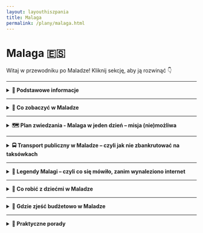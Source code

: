 ```yaml
---
layout: layouthiszpania
title: Malaga
permalink: /plany/malaga.html
---
```


# Malaga 🇪🇸 

Witaj w przewodniku po Maladze! Kliknij sekcję, aby ją rozwinąć 👇


---
<details>
  <summary><strong>📌 Podstawowe informacje</strong></summary>

  <h3>🌴 MALAGA</h3>

  <p><strong>📍 Miasto, gdzie słońce ma etat, a Picasso wciąż robi furorę</strong></p>

  <p>Malaga to takie miejsce, gdzie połowa ludzi chodzi w klapkach, druga połowa w kapeluszach, a wszyscy są szczęśliwi. Miasto leży w sercu Costa del Sol, czyli tam, gdzie Hiszpanie mówią „jest ciepło”, a turyści – „no, w końcu lato!”. Znajdziesz tu zabytki, plaże, tapas, muzeum Picassa i mnóstwo palm, które wyglądają dobrze nawet bez filtra z Instagrama.</p>

  <h4>✈️ Jak się dostać do Malagi?</h4>
  <p>Lotnisko Malaga-Costa del Sol (AGP) to prawdziwa gwiazda południa – działa sprawnie, a samoloty lądują tu z całej Europy. Z Polski masz bezpośrednie loty z większych miast (Warszawa, Kraków, Wrocław, Gdańsk), więc nie musisz kombinować jak koń pod górę. Z lotniska do centrum dostaniesz się pociągiem C1 (tanio, szybko i bez wpadania w hiszpańskie korki) albo autobusem A Express – jak kto woli, czy z walizką, czy z przygodą.</p>

  <h4>🌞 Styl życia w Maladze</h4>
  <p>Styl życia? Powolny, zrelaksowany i przyprawiony oliwkami. Tutaj ludzie potrafią godzinami siedzieć przy kawie, a czas mierzy się raczej ilością zjedzonych tapas niż wskazówkami zegara. Siesta to świętość – nie zdziw się, jeśli między 14:00 a 17:00 wszystko (łącznie z tobą) zaśnie. Wieczorami życie tętni – bary, muzyka, ludzie na ulicach. Malaga to miasto, które wie, jak żyć, i nie zamierza z tego rezygnować.</p>

  <h4>🌟 Dlaczego warto odwiedzić Malagę?</h4>
  <ul>
    <li>Bo możesz jednego dnia zwiedzać ruiny rzymskiego teatru, a drugiego smażyć się na plaży jak sardynka (dosłownie i w przenośni).</li>
    <li>Bo to rodzinne miasto Picassa – czyli możesz z pełnym przekonaniem powiedzieć, że się „kulturalnie dokształcasz”.</li>
    <li>Bo kuchnia andaluzyjska to nie tylko jedzenie – to stan umysłu. Przypadkowy bar z ośmiornicą i zimnym piwem? Tak, proszę!</li>
    <li>Bo w zimie jest tu +18°C, co z perspektywy polskiego stycznia brzmi jak fikcja literacka.</li>
    <li>Bo Malaga to idealna baza wypadowa do Rondy, Granady, Caminito del Rey i innych andaluzyjskich perełek.</li>
  </ul>

  <p>Podsumowując: jeśli szukasz miasta, gdzie historia spotyka wakacyjny chill, a wszystko skąpane jest w słońcu i oliwie z oliwek – Malaga czeka z otwartymi ramionami. No i z sangrią.</p>
</details>
 

---

<details>
  <summary><strong>📸 Co zobaczyć w Maladze</strong></summary>

  <p>Malaga to nie tylko plaża i drink z parasolką. To miasto z duszą, historią, ceramiką i szczyptą rzymskiego dramatyzmu. Przejdźmy przez listę miejsc, które warto zobaczyć, zanim znikniesz w tapas-barze bez śladu.</p>

  <details>
  <summary><strong>🏰 Alcazaba – pałac w sercu Malagi</strong></summary>

  <p>📍 Współrzędne: 36.7213° N, 4.4151° W</p>
 
 <div style="text-align: center; margin: 20px 0;">
  <img 
    src="{{ '/assets/images/alcazaba.jpg' | relative_url }}" 
        style="width: 100%; max-width: 600px; height: auto; border: 3px solid #ccc; border-radius: 8px; box-shadow: 0 4px 8px rgba(0,0,0,0.1);">
</div>
  
  <p>Alcazaba to jeden z najważniejszych symboli Malagi, a zarazem jeden z najlepiej zachowanych przykładów mauretańskiej architektury w Hiszpanii. Wznosi się dumnie na wzgórzu, oferując niezrównany widok na miasto i port. To nie tylko zamek, ale i pałac, który był rezydencją arabskich władców, kiedy Malaga była częścią Kalifatu Kordoby.</p>

  <p>Choć dziś pełni funkcję turystyczną, w przeszłości Alcazaba była twierdzą obronną. Zbudowana w XI wieku, przez wiele lat była jednym z głównych ośrodków administracyjnych i wojskowych regionu. Dwa wewnętrzne dziedzińce, pięknie utrzymane ogrody i fontanny tworzą atmosferę spokoju i elegancji. Spacerując po jej murach, łatwo poczuć się jak średniowieczny książę lub księżniczka, podziwiając panoramę Malagi z wysokości.</p>

  <p>Do głównych atrakcji Alcazaby należą:
    <ul>
      <li><strong>Wspaniałe widoki</strong> – z wież i murów pałacu rozpościera się widok na miasto, port i morze.</li>
      <li><strong>Ogromne ogrody</strong> – na dziedzińcach można odpocząć w cieniu palm, a fontanny i baseny dodają uroku.</li>
      <li><strong>Wieża Homenaje</strong> – jedna z głównych wież twierdzy, skąd można podziwiać przepiękne krajobrazy Malagi.</li>
      <li><strong>Muzeum Archeologiczne</strong> – w Alcazabie znajduje się również muzeum, które przedstawia historię regionu, w tym wykopaliska z czasów rzymskich i mauretańskich.</li>
    </ul>
  </p>

  <p>Podczas wizyty warto poświęcić czas na spokojny spacer po zamku i ogrodach. Alcazaba to prawdziwa oaza historii i spokoju w centrum tętniącego życiem miasta. Mimo iż pałac ma głównie charakter turystyczny, jego urok i piękno wciąż zachwycają.</p>
</details>


 <details>
  <summary><strong>🎭 Teatro Romano – antyczny teatr w sercu Malagi</strong></summary>

  <p>📍 Współrzędne: 36.7180° N, 4.4154° W</p>

  <div style="text-align: center; margin: 20px 0;">
  <img 
    src="{{ '/assets/images/teatrmalaga.jpg' | relative_url }}" 
        style="width: 100%; max-width: 600px; height: auto; border: 3px solid #ccc; border-radius: 8px; box-shadow: 0 4px 8px rgba(0,0,0,0.1);">
</div>
  <p>Teatro Romano w Maladze to prawdziwa perełka dla miłośników historii. Zbudowany w I wieku p.n.e. przez cesarza Augusta, był jednym z najważniejszych miejsc rozrywki w starożytnym Rzymie. Choć przez wieki zapomniany, dziś można podziwiać jego imponujące ruiny, które świetnie odzwierciedlają życie kulturalne ówczesnych mieszkańców Malagi.</p>

  <p>Teatr mógł pomieścić do 2200 widzów, a jego konstrukcja wciąż zachwyca – od spektakularnych murów po wyjątkowo dobrze zachowaną scenę. Choć teatr był używany do przedstawień teatralnych, organizowano tam również walki gladiatorów i inne wydarzenia rozrywkowe. Dziś jest jednym z głównych punktów turystycznych w Maladze.</p>

  <p>Podczas wizyty w Teatro Romano warto zwrócić uwagę na:
    <ul>
      <li><strong>Widowiskową scenę</strong> – świetnie zachowaną i idealnie nadającą się do wyobrażenia sobie starożytnych spektakli.</li>
      <li><strong>Pomniki i kolumny</strong> – elementy konstrukcji, które świadczą o ogromnym rozmachu budowli.</li>
      <li><strong>Świetną akustykę</strong> – nawet dziś, stojąc na scenie, można usłyszeć, jak dźwięk rozchodzi się po całym teatrze.</li>
      <li><strong>Muzeum archeologiczne</strong> – w pobliżu teatru znajduje się małe muzeum, które prezentuje wykopaliska z tego i innych antycznych miejsc w Maladze.</li>
    </ul>
  </p>

  <p>Teatro Romano to obowiązkowy punkt na mapie Malagi, szczególnie dla tych, którzy interesują się historią starożytnego Rzymu. A jeśli jesteś fanem sztuki, będziesz mieć okazję poczuć się jak uczestnik antycznego spektaklu – o ile, oczywiście, pozwoli ci na to wyobraźnia!</p>
</details>


 <details>
  <summary><strong>🎨 Museo Picasso Málaga – sztuka, historia i rodzinna pasja</strong></summary>

  <p>📍 <strong>Adres:</strong> Palacio de Buenavista, Calle San Agustín 8, 29015 Málaga, Hiszpania</p>
  <p>🕒 <strong>Godziny otwarcia:</strong> codziennie od 10:00 do 19:00</p>
  <p>💶 <strong>Bilet normalny:</strong> 13 €, <strong>zniżkowy:</strong> 11 € (dzieci poniżej 17. roku życia, osoby poszukujące pracy, osoby z niepełnosprawnościami) <a href="https://www.museopicassomalaga.org/en/visita">Źródło</a></p>

  <p><strong>🎨 O muzeum:</strong> Museo Picasso Málaga mieści się w renesansowym Palacio de Buenavista i prezentuje ponad 200 dzieł Pabla Picassa, pochodzących z prywatnej kolekcji jego rodziny. Wystawa obejmuje różnorodne style i techniki artysty, od okresu błękitnego po kubizm. </p>

  <p><strong>🖼️ Co zobaczysz:</strong></p>
  <ul>
    <li>Obrazy reprezentujące różne okresy twórczości – od błękitnego, przez różowy, aż po kubizm.</li>
    <li>Rysunki i szkice – ujawniające proces twórczy artysty.</li>
    <li>Fotografie i osobiste dokumenty – które przybliżają biografię Picassa i jego życie rodzinne.</li>
  </ul>

  <p><strong>🎟️ Wskazówka:</strong> Bilety najlepiej kupić online, aby uniknąć kolejek. W każdą ostatnią niedzielę miesiąca wstęp jest bezpłatny od godz. 15:00 do 20:00, ale liczba miejsc jest ograniczona, więc warto przyjść wcześniej. <a href="https://hispanico.pl/muzeum-picassa-malaga/">Źródło</a></p>

  <p><strong>🌟 Dlaczego warto:</strong> To doskonała okazja, aby zobaczyć dzieła jednego z najważniejszych artystów XX wieku w jego rodzinnym mieście. Muzeum oferuje również warsztaty i wydarzenia edukacyjne, które pogłębiają zrozumienie twórczości Picassa. <a href="https://www.museopicassomalaga.org/en">Źródło</a></p>
</details>


  <details>
    <summary><strong>⛪ Katedra – bo Malaga też ma swój gotyk z twistem</strong></summary>
    <p>📍 Współrzędne: 36.7210° N, 4.4214° W</p>

    <div style="text-align: center; margin: 20px 0;">
  <img 
    src="{{ '/assets/images/katedramalaga.jpg' | relative_url }}" 
        style="width: 100%; max-width: 600px; height: auto; border: 3px solid #ccc; border-radius: 8px; box-shadow: 0 4px 8px rgba(0,0,0,0.1);">
</div>
    <p>Oficjalnie: La Santa Iglesia Catedral Basílica de la Encarnación. Nieoficjalnie: „Jednoręka Dama”, bo druga wieża nigdy nie powstała. Powód? Pieniądze poszły na coś innego – podobno na amerykańską niepodległość. Wewnątrz: barok, renesans, cisza i majestat. Na zewnątrz: idealne tło do wakacyjnej sesji.</p>
  </details>

<details>
  <summary><strong>🪑 Plaza de la Merced</strong> — czyli Picasso, gołębie i sangria w cieniu palm</summary>
  <p>
    Witamy na <strong>Plaza de la Merced</strong> – jednym z najbardziej klimatycznych placów Malagi, gdzie <strong>historia spotyka tapas</strong>, a Picasso siedzi na ławce i chętnie pozuje do zdjęć. Serio – jest tu rzeźba młodego Pabla Picassa z notatnikiem i zadumanym spojrzeniem, jakby właśnie wymyślał kubizm albo planował co zjeść na kolację.
  </p>
  <p>
    To tutaj Picasso się urodził – dosłownie rzut oliwką stąd znajduje się jego dom rodzinny, dziś przekształcony w muzeum. Plac tętni życiem: dzieci biegają za piłką, artyści szkicują, a kelnerzy lawirują z tacami pełnymi kawy i tostów z jamón serrano.
  </p>
  <p>
    W środku placu stoi obelisk – pomnik generała Torrijosa, który miał dość burzliwe życie i jeszcze bardziej burzliwy koniec. Ale nie martw się, nikt nie przyjeżdża tu dla polityki. <strong>Ludzie przychodzą tu, żeby chłonąć klimat miasta</strong>, zjeść coś dobrego i popatrzeć na życie Malagi toczące się swoim andaluzyjskim tempem.
  </p>
  <p>
    <strong>Lokalizacja:</strong> <code>36.7223° N, 4.4180° W</code> – w samym sercu dzielnicy Centro Histórico, parę kroków od Alcazaby.
  </p>
  <p>
    <strong>Wskazówka lokalna:</strong> Usiądź na ławce obok Picassa, zrób zdjęcie i udawaj, że dyskutujecie o sztuce. Następnie zamów café con leche w jednej z kawiarni – najlepiej tej z widokiem na pomnik. Idealne miejsce na przerwę w zwiedzaniu!
  </p>
  <p>
    <strong>Fun fact:</strong> Plac ma tak dużo gołębi, że spokojnie można by nakręcić sequel „Ptaków” Hitchcocka. Na szczęście zamiast grozy dostajesz tu tylko gwar, zapach kwiatów i dobrego espresso.
  </p>
</details>



<details>
  <summary><strong>🎨 Dom Picassa (Casa Natal de Picasso)</strong> — miejsce, gdzie urodził się mistrz kubizmu</summary>
         <p>📍 Współrzędne: 36.7223° N, 4.4180° W</p>

    <div style="text-align: center; margin: 20px 0;">
  <img 
    src="{{ '/assets/images/dompicassa.jpg' | relative_url }}" 
        style="width: 100%; max-width: 600px; height: auto; border: 3px solid #ccc; border-radius: 8px; box-shadow: 0 4px 8px rgba(0,0,0,0.1);">
</div>
 <p>
    W samym sercu Malagi, na <strong>Plaza de la Merced</strong>, znajduje się skromny dom, w którym przyszedł na świat sam <strong>Pablo Picasso</strong> – geniusz, który zamienił świat sztuki na zawsze. To właśnie tutaj, w 1881 roku, zaczęła się historia jednego z najważniejszych artystów XX wieku.
  </p>
  <p>
    Dziś dom jest muzeum, które pozwala podejrzeć życie rodzinne Picassa, jego pierwsze szkice i narzędzia pracy, a także poznać hiszpańskie korzenie artysty. Nie jest to ogromna rezydencja, ale każdy zakamarek tchnie historią i kreatywnością.
  </p>
  <p>
    W środku znajdziesz kolekcję obrazów z różnych okresów życia Picassa, fotografie i osobiste pamiątki. To trochę jak spacer po pamiętniku, tylko bez nudnych stron.
  </p>
    <p>
    <strong>Godziny otwarcia:</strong> Zwykle od 10:00 do 18:00, ale warto sprawdzić aktualności na oficjalnej stronie, bo czasem muzeum ma wolne.
  </p>
  <p>
    <strong>Tip dla zwiedzających:</strong> Wejdź na chwilę, nawet jeśli nie jesteś fanem sztuki – bo to jak odwiedzenie domku z dzieciństwa człowieka, który zmienił zasady gry. A poza tym, zaraz za rogiem czeka Plaza de la Merced i najlepsza kawa w okolicy.
  </p>
  <p>
    <strong>Fun fact:</strong> Picasso ponoć powiedział kiedyś, że Malaga to dla niego „miejsce narodzin i inspiracji” – i chociaż podróżował po świecie, to zawsze wracał myślami do tego właśnie domu.
  </p>
</details>


  <details>
    <summary><strong>🏖️ Playa de la Malagueta – klasyka wypoczynku</strong></summary>
    <p>📍 Współrzędne: 36.7158° N, 4.4066° W</p>

    <div style="text-align: center; margin: 20px 0;">
  <img 
    src="{{ '/assets/images/playamalaga.jpg' | relative_url }}" 
        style="width: 100%; max-width: 600px; height: auto; border: 3px solid #ccc; border-radius: 8px; box-shadow: 0 4px 8px rgba(0,0,0,0.1);">
</div>
  
  <p>
    Playa de la Malagueta to <strong>najbardziej znana plaża w Maladze</strong>, czyli coś w rodzaju miejskiego salonu pod chmurką. Położona dosłownie kilka kroków od centrum, zaraz za portem, to idealne miejsce, żeby rzucić się w piasek po intensywnym zwiedzaniu (albo po intensywnym nicnierobieniu – kto co lubi).
  </p>
  <p>
    <strong>Co ją wyróżnia?</strong> Przede wszystkim: <strong>lokalizacja</strong>. Z jednej strony masz port i palmy, z drugiej – góry w tle i stare miasto tuż obok. Można leżeć na ręczniku i patrzeć na panoramę jak z katalogu podróży. Sama plaża jest <strong>szeroka, piaszczysta</strong> (choć czasem trochę szorstka, więc mata plażowa to Twój przyjaciel), z palmami, które robią świetne zdjęcia i jeszcze lepszy cień.
  </p>
  <p>
    <strong>Dla kogo?</strong> Dla wszystkich. Dla rodzin z dziećmi (są place zabaw), dla lokalnych dziadków w kapeluszach, dla turystów w sandałach, dla influencerów z kokosem w ręce, i dla Ciebie – niezależnie czy masz ze sobą książkę, napój z lodem czy tylko marzenie o opaleniźnie.
  </p>
  <p>
    <strong>Infrastruktura?</strong> Pełna cywilizacja. Są <strong>toalety, prysznice, wypożyczalnie leżaków</strong>, bary (czytaj: <em>chiringuitos</em>), gdzie kupisz <strong>tinto de verano</strong> albo smażone sardynki prosto z rusztu. Woda w morzu? Zaskakująco czysta jak na plażę miejską, choć orzeźwiająca – zwłaszcza jak wchodzisz z krzykiem.
  </p>
  <p>
    <strong>Ciekawostka:</strong> To właśnie tu stoi słynny napis <strong>“Malagueta”</strong> z wielkich liter – obowiązkowe tło do zdjęć na Instagram, najlepiej z udawaną spontanicznością i filtrem #sunsetvibes.
  </p>
  <p>
    <strong>Uwaga praktyczna:</strong> W sezonie (czytaj: od kwietnia do października, czyli zawsze) bywa tłoczno. Jak chcesz mieć dobry kawałek piasku, przyjdź wcześniej. Albo później. Albo zaprzyjaźnij się z mewą, która ci coś zarezerwuje.
  </p>
  <p>
    <strong>Dojazd:</strong> Spacerem z centrum – 10 minut max, nawet jeśli idziesz jak bohater telenoweli. Można też dojechać autobusem miejskim lub rowerem. Malaga to miasto przyjazne dla dwóch kółek i sandałów.
  </p>
 
  <p>
    <strong>Czy warto?</strong> Jak najbardziej. Playa de la Malagueta to połączenie miejskiego luzu, śródziemnomorskiego klimatu i idealnego miejsca na popołudniowe nicnierobienie. Nie jest to dzika plaża z pocztówki, ale ma w sobie ten urok: trochę gwaru, trochę słońca i dużo piasku we wszystkich zakamarkach.
  </p>
</details>
  

<details>
  <summary><strong>🏰 Zamek Gibralfaro</strong> </summary>
   <p>📍 Współrzędne: 36.7231° N, 4.4133° W</p>
  <p>
    Jeśli masz ochotę na odrobinę historii, garść widoków i test kondycji w jednym, to <strong>Gibralfaro</strong> jest dokładnie tym, czego potrzebujesz. Położony na wzgórzu z widokiem na całą Malagę, ten stary mauretański zamek wygląda jakby ktoś wziął mur obronny, zawinął go wokół szczytu i powiedział: „Voilà, teraz można się bronić i podziwiać widoki jednocześnie”.
  </p>
  <p>
    Zamek został zbudowany w XIV wieku przez Jusufa I z Granady, który uznał, że <strong>Alcazaba to za mało</strong> i potrzebna jest druga warstwa ochrony – najlepiej z panoramą na port. I trzeba mu przyznać: <strong>widok z Gibralfaro to absolutna czołówka Malagi</strong>. Można tu zobaczyć całe miasto, morze, góry i ludzi na plaży próbujących udawać, że nie są czerwoni od słońca.
  </p>
  <p>
    <strong>Wejście?</strong> Dwie opcje: ambitna – pieszo stromą ścieżką (spacerek pełen potu i przekleństw, ale z pięknymi przystankami widokowymi) lub wygodna – autobusem nr 35 albo taksówką, jeśli Twoje wakacje są w stylu „all inclusive, ale bez potu”.
  </p>
  <p>
    <strong>Na miejscu:</strong> Zamek sam w sobie to głównie <strong>mury obronne, wieże, dziedziniec i spacer po koronach murów</strong>, który daje uczucie bycia strażnikiem Malagi (albo smokiem z „Gry o Tron”). Jest też małe muzeum wojskowe, gdzie można zobaczyć zbroje, mapy i stare armaty, które wyglądają, jakby czekały na piratów z Karaibów.
  </p>
  <p>
    <strong>Bilety:</strong> Około 3,50 € solo, ale lepiej kupić <strong>bilet łączony z Alcazabą</strong> (ok. 5,50 €), bo i tak oba miejsca są ze sobą powiązane historycznie i geograficznie. Dzieci, studenci i seniorzy płacą mniej – bo kręte schody i palące słońce to już wystarczająca kara.
  </p>
  <p>
    <strong>Godziny otwarcia:</strong> Od rana (zwykle 9:00) do popołudnia, ale najlepiej iść rano lub późnym popołudniem – w południe możesz poczuć się jak tost w piekarniku.
  </p>
  <p>
    <strong>Ciekawostka:</strong> Nazwa „Gibralfaro” pochodzi od arabskiego „Jabal-Faruk” – czyli „góra latarni”. Bo ponoć kiedyś tu paliła się latarnia morska. Dziś zamiast światła masz Insta stories i filtry słoneczne.
  </p>
    <p>
    <strong>Czy warto?</strong> Zdecydowanie. Gibralfaro to <strong>Malaga z lotu ptaka</strong>, historia w wersji panoramicznej i trochę cardio w jednym. Idealne miejsce na zdjęcia, piknik na murku i zastanowienie się, czy przypadkiem nie zostajesz tu na stałe.
  </p>
</details>


<details>
  <summary><strong>🐟 Pomnik El Cenachero</strong></summary>
  <p>📍 Współrzędne: 36.7174° N, 4.4203° W</p>

  <p>
    W centrum Malagi, między uliczkami i palmami, stoi on — <strong>El Cenachero</strong>. Brązowy jegomość z szerokim kapeluszem, trzymający dwa kosze pełne ryb. Nie, to nie nowy food truck. To <strong>symbol starej Malagi</strong>, hołd dla rybaków, którzy kiedyś chodzili po mieście i sprzedawali świeże owoce morza prosto z wiklinowych koszy.
  </p>
  <p>
    „Cenachero” to w dialekcie andaluzyjskim właśnie taki wędrowny sprzedawca ryb – zawód dziś już niemal zapomniany, ale w sercach malagueños zajmujący specjalne miejsce. Pomnik przedstawia jednego z nich w pełnej gotowości do handlu: postawa jak z plakatu reklamowego, spojrzenie jakby właśnie wycenił Ci sardynek.
  </p>
  <p>
    <strong>Gdzie to stoi?</strong> Kiedyś na Plaza de la Marina, dziś przeniesiony kawałek dalej — <code>36.7188° N, 4.4212° W</code>, przy Alameda Principal. Wciąż w centrum, nadal rybny.
  </p>
  <p>
    <strong>Wskazówka:</strong> Zrób sobie zdjęcie obok i spróbuj naśladować jego pozę. Łatwiej powiedzieć niż zrobić, szczególnie jeśli nie masz dwóch koszy z sardynkami. Ale za to masz styl.
  </p>
  <p>
    <strong>Fun fact:</strong> Tak bardzo ukochany przez mieszkańców, że El Cenachero trafił nawet do logo miasta. Bo nic nie mówi „Malaga” tak dobrze, jak uśmiechnięty facet z rybą.
  </p>
  <p>
    <strong>Czy warto?</strong> Zdecydowanie. To nie jest tylko pomnik – to <strong>mały kawałek andaluzyjskiej duszy</strong>, z brązu, z historią, z charakterem. I bez smrodu ryb – co też się liczy.
  </p>
</details>

<details>
  <summary><strong>🌀 Dziwny pomnik na Plaza de la Marina</strong></summary>
   <p>📍 Współrzędne: 36.7177° N, 4.4195° W</p>

    
  <p>
    Stoisz sobie spokojnie na Plaza de la Marina, wiatr rozwiewa włosy, mewa krzyczy coś po andaluzyjsku… i nagle widzisz <strong>to coś</strong>. Gigantyczny, metalowy pomnik, który wygląda jak <strong>skrzyżowanie śruby okrętowej z fidget spinnerem po siłowni</strong>. Oficjalnie to „Monumento al Marqués de Larios” – ale większość turystów pyta: „Czy to wentylator? Antena? UFO?”.
  </p>
  <p>
    Ten pomnik to <strong>dzieło sztuki współczesnej</strong>, co automatycznie daje mu prawo do bycia niezrozumianym. Miejscowi przywykli, turyści robią sobie zdjęcia w stylu „z ręką na spirali”, a dzieci... cóż, myślą, że to jakiś futurystyczny plac zabaw (nie próbuj wspinać się na to, ochrona patrzy).
  </p>
  <p>
    <strong>Co to symbolizuje?</strong> Oficjalnie: <em>siłę, ruch, dynamikę miasta i otwartość Malagi na morze</em>. Nieoficjalnie: <strong>temat dyplomatycznie omijany przez przewodników</strong>. Każdy widzi coś innego – i właśnie o to chodzi. Sztuka.
  </p>
  <p>
    <strong>Warto?</strong> Absolutnie tak – nie dlatego, że to arcydzieło, ale dlatego, że <strong>to jeden z tych punktów, które sprawiają, że Malaga jest sobą</strong>. Trochę szalona, trochę stylowa, trochę niezrozumiała. Jak sen po paelli i dwóch kieliszkach sangrii.
  </p>

  <p>
    <strong>Fun fact:</strong> Jeśli obejdziesz go dookoła trzy razy, wypowiadając „Tapas!” za każdym razem, podobno dostajesz zniżkę na cervezę. (Nieprawda, ale kto Ci zabroni spróbować?)
  </p>
</details>



<details>
  <summary><strong>🟥 Centre Pompidou Málaga</strong> — czyli francuska sztuka w hiszpańskim kubiku</summary>
<p>📍 Współrzędne: 36.7187° N, 4.4128° W</p>
    <div style="text-align: center; margin: 20px 0;">
  <img 
    src="{{ '/assets/images/centrepompidoumalaga.jpg' | relative_url }}" 
        style="width: 100%; max-width: 600px; height: auto; border: 3px solid #ccc; border-radius: 8px; box-shadow: 0 4px 8px rgba(0,0,0,0.1);">
</div>
  
  <p>
    Jeśli spacerując po porcie w Maladze zobaczysz kolorowy szklany sześcian, który wygląda jak gigantyczna kostka Rubika, to wiedz, że to nie nowa atrakcja lunaparku, ale <strong>Centre Pompidou Málaga</strong> – pierwsza filia paryskiego muzeum poza Francją. Oficjalnie tymczasowa, ale od 2015 roku nigdzie się nie wybiera, bo kto by chciał opuszczać słoneczną Andaluzję?
  </p>
  <p>
    W środku czeka na Ciebie ponad 80 dzieł sztuki XX i XXI wieku, w tym prace takich artystów jak <strong>Picasso, Frida Kahlo, Magritte, Giacometti, Bacon</strong> i wielu innych. To jak podróż przez współczesną sztukę bez konieczności przesiadek w Paryżu.
  </p>
  <p>
    <strong>Wystawy</strong> są podzielone tematycznie, więc możesz zanurzyć się w "Metamorfozy", "Ciało w kawałkach" czy "Ciało polityczne". Brzmi poważnie? Spokojnie, to tylko sztuka – czasem dziwna, czasem piękna, zawsze inspirująca.
  </p>
  <p>
    <strong>Godziny otwarcia:</strong> Od środy do niedzieli, 9:30–20:00. W poniedziałki zamknięte – nawet sztuka potrzebuje dnia wolnego.
  </p>
  <p>
    <strong>Adres:</strong> <code>Passage Doctor Carrillo Casaux, 29016 Málaga</code>. Znajdziesz go na Muelle Uno – nie da się przegapić tej kolorowej kostki.
  </p>
  <p>
    <strong>Czy warto?</strong> Zdecydowanie! To idealne miejsce, by poczuć się kulturalnie, schronić przed upałem i zrobić zdjęcie, które zaskoczy Twoich znajomych: "Byłem w Pompidou!" – i nie musisz nawet jechać do Paryża.
  </p>
</details>

 <details>
    <summary><strong>🌳 Parque de Málaga – tropiki w środku miasta</strong></summary>
    <p>📍 Współrzędne: 36.7177° N, 4.4175° W</p>
  <p>
    Parque de Málaga, zwany też po prostu <strong>Parque</strong>, to taka <strong>zielona oaza pomiędzy hałasem ulic a błękitem morza</strong>. Leży idealnie – z jednej strony masz port i plażę, z drugiej historyczne centrum, a po środku… egzotyczna alejka, jakby ktoś postanowił posadzić całą południowoamerykańską roślinność wzdłuż jednej alei.
  </p>
  <p>
    <strong>Co tu znajdziesz?</strong> Palmy, bananowce, gigantyczne paprocie, ale też <strong>ławki, fontanny, pomniki, ptaki i babcie karmiące gołębie</strong>. Są też sceny teatralne, mini plac zabaw, a nawet... koty (bo Malaga ma kota na punkcie kotów).
  </p>
  <p>
    Idealne miejsce na: <strong>popołudniową sjestę w cieniu, przechadzkę z lodem w ręce, rozprostowanie nóg po wspinaczce na Gibralfaro</strong>, albo po prostu chwilę ciszy, kiedy chcesz uciec od hałasu tapas barów i wszechobecnych skuterów.
  </p>
  <p>
    <strong>Długość?</strong> Park ciągnie się wzdłuż Avenida de Cervantes, ma kilka wejść i ścieżki krzyżujące się jak labirynt z tropików. Spokojnie można się zgubić… ale w bardzo przyjemny sposób.
  </p>
  <p>
    <strong>Ciekawostka:</strong> Część roślin przyjechała tu z Kuby i Filipin, bo kiedyś Hiszpania miała więcej kolonii niż lodówek. Dzięki temu teraz ty możesz robić zdjęcia przy palmie królewskiej i udawać, że jesteś na Bali.
  </p>
   <p>
    <strong>Czy warto?</strong> Bardzo. Bo czasem zamiast kolejnego muzeum, wystarczy <strong>drzewo, cień i ławeczka</strong>. A Parque de Málaga to najlepsze miejsce, żeby usiąść, odpocząć i zastanowić się, czy nie zostać tu do emerytury.
  </p>
</details>

 
<details>
  <summary><strong>🤫 Sekretne miejsca Malagi</strong></summary>

  <p>Nie samą Alcazabą człowiek żyje. Malaga skrywa kilka miejsc, które nie trafiły jeszcze na milion pocztówek ani TikToka. Czas to zmienić... ale bez tłumów, dobra?</p>

  <details>
    <summary><strong>🎭 Teatro Cervantes – teatr, którego nie trzeba rozumieć</strong></summary>
    <p>📍 Współrzędne: 36.7234° N, 4.4203° W</p>
    <p>Piękny XIX-wieczny teatr, do którego możesz zajrzeć nawet jeśli nie masz ochoty na dramat w hiszpańskim. Czasem wpuszczają do środka za darmo, czasem coś grają za grosze. Sama sala to uczta dla oka – złoto, balkoniki, kurtyna, wszystko jak z innej epoki.</p>
  </details>

  <details>
    <summary><strong>🌴 Jardín Botánico – dżungla z dala od selfie-sticków</strong></summary>
    <p>📍 Współrzędne: 36.7477° N, 4.4346° W</p>
    <p>Ogród botaniczny w Maladze to miejsce, gdzie można schować się przed słońcem, ludźmi i zdrowym rozsądkiem. Palmy, bambusy, kaktusy, stawy, wodospady – wszystko w jednym miejscu. Trochę daleko od centrum, ale dla spokoju i cienia – warto.</p>
  </details>

  <details>
    <summary><strong>🛒 Mercado El Carmen – prawdziwy lokalny klimat</strong></summary>
    <p>📍 Współrzędne: 36.7104° N, 4.4369° W</p>
    <p>Jeśli chcesz zjeść owoce morza taniej niż na plaży i usłyszeć Malagę nieprzefiltrowaną przez Google Translate – to tu. Zapachy, kolory i lokalni klienci, którzy mają zero czasu na turystyczne głupoty. Idealne miejsce na tapas i soczyste „hola”.</p>
  </details>

  <details>
    <summary><strong>🖼️ Centro de Arte Contemporáneo – sztuka bez kolejki</strong></summary>
    <p>📍 Współrzędne: 36.7153° N, 4.4289° W</p>
    <p>Nowoczesna galeria sztuki, gdzie możesz zobaczyć rzeczy dziwne, piękne i czasem kompletnie niezrozumiałe – ale za darmo. Czyste wnętrza, dobra klimatyzacja i coś do przemyślenia – w bonusie zero selfie-podów.</p>
  </details>

  <details>
    <summary><strong>🕯️ Cementerio Inglés – najspokojniejsze miejsce w mieście</strong></summary>
    <p>📍 Współrzędne: 36.7159° N, 4.4086° W</p>
    <p>Najstarszy protestancki cmentarz w Hiszpanii, z klimatem jak z powieści. Piękna roślinność, stare groby, cisza i historia. Jeśli lubisz ciche, melancholijne miejsca – tu znajdziesz chwilę na oddech. Serio.</p>
  </details>

  <p>Nie mów nikomu, że Ci to pokazałem. Malaga ma wiele twarzy – i nie wszystkie są podświetlone neonami.</p>
</details>
</details>


---

<details>
  <summary><strong>🗺️ Plan zwiedzania -  Malaga w jeden dzień – misja (nie)możliwa</strong></summary>

  <p>Masz tylko jeden dzień w Maladze i chcesz zobaczyć wszystko? Spokojnie, nie musisz biegać jak gepard po espresso. Oto plan, który pozwoli Ci poczuć klimat miasta – bez zadyszki i bez FOMO.</p>

  <h4>☀️ 9:00 – Śniadanie jak Malagueño</h4>
  <p>
    Zacznij dzień w lokalnej kawiarni przy <strong>Paseo del Parque</strong> albo w pobliżu Mercado Central de Atarazanas. Zamów <em>tostada con tomate y jamón</em>, popij kawą (kawa w Maladze ma swoje tajemnicze nazwy – „sombra”, „nube”, „mitad” – nie pytaj, po prostu bierz co podadzą).
  </p>

  <h4>🏰 10:00 – Alcazaba i Gibralfaro</h4>
  <p>
    Zacznij zwiedzanie od <strong>Alcazaby</strong> – mauretańskiej twierdzy z widokiem, który wywołuje instynkt robienia selfie. Potem podejdź (lub podjedź) na <strong>Castillo de Gibralfaro</strong> – panorama całej Malagi, portu i życia. Uwaga: pod górkę – wygodne buty obowiązkowe.
  </p>

  <h4>⛪ 12:30 – Katedra (czyli La Manquita)</h4>
  <p>
    Z góry schodzimy do serca miasta – <strong>Katedry Malagi</strong>, czyli "Jednorękiej Damy" (brakuje jej jednej wieży). W środku więcej złota niż w banku – warto zajrzeć, nawet jeśli kościoły Cię nie ruszają. Bonus: wejście na dach, jeśli masz czas i chęć na kolejne widoki.
  </p>

  <h4>🥘 14:00 – Czas na tapas i siestę</h4>
  <p>
    Przejdź do <strong>Mercado Central de Atarazanas</strong> – klasyka. Świeże produkty, tapas bary, lokalne wino. Zjedz krewetki, sardynki albo po prostu wybierz coś, co wygląda dobrze i nie gryzie. Malaga to kulinarna Andaluzja w pigułce.
  </p>

  <h4>🎨 15:30 – Sztuka dla odważnych: Museo Picasso</h4>
  <p>
    Malaga to rodzinne miasto Pabla Picassa – wypada zajrzeć do <strong>Muzeum Picasso</strong>. Jeśli nie jesteś fanem sztuki nowoczesnej, przynajmniej zobaczysz klimatyczny budynek Palacio de Buenavista. Dla fanów sztuki: złoto. Dla reszty: fotka i dalej.
  </p>

  <h4>🏖️ 17:00 – Spacer na plażę La Malagueta</h4>
  <p>
    Czas rozprostować nogi. Przejdź się nad morze – <strong>plaża La Malagueta</strong> jest 5 minut od centrum. Można zamoczyć nogi, kupić kokos od gościa z lodówką lub po prostu posiedzieć i patrzeć, jak życie płynie wolniej niż metro w Maladze.
  </p>

  <h4>🌇 19:00 – Zachód słońca i kolacja w Muelle Uno</h4>
  <p>
    Portowa część miasta – <strong>Muelle Uno</strong> – to idealne miejsce na pożegnanie dnia. Restauracje z widokiem, palmy, street artyści. Zamów <em>espeto de sardinas</em> (sardynki z grilla na patyku) i kieliszek wina z Malagi – bo zasłużyłeś!
  </p>

  <p><em>Podsumowanie? W jeden dzień zobaczysz twierdzę, morze, sztukę, tapas i zachód słońca. A jeśli coś pominiesz – masz dobry powód, żeby wrócić.</em></p>
</details>


---

<details>
  <summary><strong>🚍 Transport publiczny w Maladze – czyli jak nie zbankrutować na taksówkach</strong></summary>

  <h4>🛬 Dojazd z lotniska do centrum Malagi</h4>
  <p>
    Wysiadłeś z samolotu, masz piasek w oczach i chcesz szybko dotrzeć do hotelu? Masz trzy opcje:
  </p>
  <ul>
    <li><strong>🚆 Pociąg Cercanías C1</strong> – najwygodniejsza opcja. Stacja jest tuż przy terminalu 3. Wsiadasz, siadasz, 11 minut później jesteś w centrum (stacja Málaga Centro-Alameda). Cena? Około <strong>1,80 €</strong>. Bilety kupisz w automacie.</li>
    <li><strong>🚌 Autobus A Express</strong> – jedzie dłużej (ok. 20–25 minut), ale zatrzymuje się w kilku punktach w centrum. Cena biletu: <strong>4 €</strong>. Można kupić u kierowcy – gotówką, najlepiej odliczoną.</li>
    <li><strong>🚖 Taksówka</strong> – najwygodniej i najdrożej. Cena do centrum to ok. <strong>20–25 €</strong>. Idealne, jeśli jesteś z bagażem, dziećmi albo po nocnym locie z trzema przesiadkami i chcesz po prostu żyć.</li>
  </ul>
    
  <h4>🚌 Autobusy miejskie (EMT Málaga)</h4>
  <p>
    Najlepsi przyjaciele turysty bez prawa jazdy. Autobusy EMT jeżdżą często, głośno i czasem trochę za szybko. Rozpoznasz je po niebieskim kolorze i kierowcy, który nie boi się żadnego ronda. Bilety kupisz u kierowcy (1,40 €), ale <strong>lepiej zainwestować w kartę</strong> „Tarjeta Transbordo” – taniej i szybciej, bez szeleszczących monet.
  </p>

  <h4>🚇 Metro Málaga</h4>
  <p>
    Tak, Malaga ma <strong>metro</strong>. Choć to słowo brzmi tu nieco szumnie – mamy dwie linie, które bardziej przypominają tramwaj podziemno-naziemny. Działa, dowozi, jest klimatyzacja i nie trzeba się przepychać. Idealne na szybki wypad z centrum do dzielnic peryferyjnych (np. na stadion).
  </p>

  <h4>🚋 Cercanías (pociągi podmiejskie)</h4>
  <p>
    Jeśli planujesz wyskoczyć poza miasto – np. do Torremolinos albo na lotnisko – <strong>pociąg Cercanías C1</strong> to Twój człowiek. Jedzie sprawnie, bez gadania i nie wymaga znajomości hiszpańskiego. Bilet z centrum Malagi na lotnisko? Tylko 1,80 € i zero korków.
  </p>

  <h4>🚖 Taksówki i aplikacje</h4>
  <p>
    Taksówki są białe, mają zielone światełko i… hiszpański temperament. Jeżeli chcesz podjechać gdzieś późno w nocy albo po plażowaniu z pięcioma torbami – warto. Ceny przyzwoite, ale warto wcześniej zapytać o „precio aproximado”, żeby nie płakać przy kasie. Uwaga: <strong>Uber i Bolt działają, ale nie zawsze są tańsze</strong>.
  </p>

  <h4>🚴 Rowerem? Owszem, ale ostrożnie</h4>
  <p>
    Malaga jest (w teorii) miastem rowerowym. Ścieżki są, ale czasem kończą się nagle, bo komuś wyszło rondo. Jeśli masz refleks kota i lubisz wiatr we włosach – śmiało. System wypożyczalni rowerów „<strong>MalagaBici</strong>” działa, choć trzeba się zarejestrować wcześniej (i znać trochę hiszpańskiego).
  </p>

  <h4>🎫 Bilety dla turystów – warto?</h4>
  <p>
    Jeśli chcesz jeździć dużo i często – sprawdź <strong>Tarjeta Bus Turístico</strong> lub kartę na 10 przejazdów (bonobús). Dostępna w kioskach i na dworcu. Z kolei bilety na metro i pociągi kupisz w automacie – czasem tylko trzeba pomachać nim, żeby zaczął działać (magia andaluzyjskiej technologii).
  </p>

  <p><em>Podsumowując: Malaga nie wymaga prawa jazdy ani prywatnego szofera. Transport działa, nie kosztuje fortuny, a czasem nawet przyjeżdża na czas. Cud nad Morzem Śródziemnym.</em></p>
</details>


---

<details>
  <summary><strong>📜 Legendy Malagi – czyli co się mówiło, zanim wynaleziono internet</strong></summary>

  <h4>👻 Duch kobiety z Gibralfaro</h4>
  <p>
    Wieża Gibralfaro to świetny punkt widokowy… o ile nie spotkasz tam <strong>ducha kobiety w białej sukni</strong>, która podobno szuka swego ukochanego – wojownika z czasów reconquisty. Jeśli usłyszysz szept po arabsku, a nikt poza Tobą tam nie stoi – nie panikuj. Może to tylko lokalny influencer nagrywa Reelsa.
  </p>

  <h4>🐍 Urok węża z Alcazaby</h4>
  <p>
    Według legendy w Alcazabie żył niegdyś <strong>wąż strażnik</strong>, który miał magiczną moc chronienia skarbu ukrytego pod twierdzą. Zginął, gdy chciwi zdobywcy próbowali go zabić i ukraść złoto. Od tamtej pory, kto szuka bogactwa w Alcazabie – gubi portfel. True story.
  </p>

  <h4>💔 Miłość i drzewa pomarańczowe</h4>
  <p>
    Podobno pierwsze <strong>pomarańczowe drzewa w Maladze</strong> zasadziła arabska księżniczka, której serce złamał chrześcijański rycerz. Owoc miał być tak kwaśny, jak jej gorycz. Zgadza się – bo pomarańcze z tych drzew naprawdę są niejadalne. Na sok się nie nadają, ale na legendę – jak najbardziej.
  </p>

  <h4>🧙‍♂️ Czarodziej z Calle Larios</h4>
  <p>
    Ulica Larios – elegancka, błyszcząca, pełna butików. Ale przed wiekami, zanim powstały sklepy, <strong>żył tu czarodziej</strong>, który leczył ludzi i... nie płacił podatków. Podobno nadal można go spotkać jako starego dziadka siedzącego na ławce – ostrzega przed złymi decyzjami (np. zakupami Gucci bez rabatu).
  </p>

  <h4>⛪ Tajemniczy dzwon z katedry</h4>
  <p>
    Jedna z wież katedry La Manquita nigdy nie została dokończona – legenda mówi, że dzwon z tej wieży miał moc <strong>spełniania życzeń</strong>. Niestety, gdy ktoś życzył sobie bogactwa i władzy, dzwon pękł z oburzenia. Teraz wieża stoi „niedokończona” i przypomina, że chciwość nie popłaca. Ale selfie z nią jak najbardziej tak.
  </p>

  <p><em>Legendy Malagi? Trochę straszą, trochę bawią, ale wszystkie mają wspólny mianownik – są idealne na wieczorne opowieści z kieliszkiem Moscatela w dłoni.</em></p>
</details>


---

<details>
  <summary><strong>🚸 Co robić z dziećmi w Maladze</strong></summary>

  <p>Podróż z dziećmi to nie wakacje, to logistyka na poziomie wojskowym. Dlatego podrzucam Ci kilka miejsc, gdzie najmłodsi (i Ty) nie oszaleją z nudów.</p>

  <details>
    <summary><strong>🐠 Museo Alborania – morze bez piasku w butach</strong></summary>
    <p>📍 Współrzędne: 36.7152° N, 4.4178° W</p>
    <p>Muzeum Morza Alboran – brzmi edukacyjnie? I dobrze, bo dzieci mogą tu pogapić się na ryby, porysować coś morskiego i kliknąć parę interaktywnych ekranów. Rodzice mają 45 minut względnego spokoju. W centrum, więc łatwo uciec do kawiarni po wszystkim.</p>
  </details>

  <details>
    <summary><strong>🐒 Bioparc Fuengirola – zoo bez krat</strong></summary>
    <p>📍 Współrzędne: 36.5407° N, 4.6262° W</p>
    <p>Tak, to już nie Malaga, ale pociągiem z centrum dojedziesz w 45 minut. Bioparc to zoo nowej generacji – zwierzęta mają więcej luzu niż Ty w biurze. Maluchy będą zachwycone, a Ty wreszcie zobaczysz lemura, który wygląda na szczęśliwszego niż Ty po espresso.</p>
  </details>

  <details>
    <summary><strong>🌊 Playa de la Malagueta – łopatka, wiaderko, spokój</strong></summary>
    <p>📍 Współrzędne: 36.7159° N, 4.4076° W</p>
    <p>Plaża z infrastrukturą, palemkami i lodami co 100 metrów. Jak dzieci się wyszaleją w piasku, możesz udać, że leżysz na Bali. Tylko nie zapomnij kremu z filtrem – dla dziecka i dla własnego sumienia.</p>
  </details>

  <details>
    <summary><strong>🧪 Principia – nauka, która się rusza i świeci</strong></summary>
    <p>📍 Współrzędne: 36.7261° N, 4.4397° W</p>
    <p>Centrum nauki, gdzie dzieci mogą dotykać, przesuwać, klikać i patrzeć, jak coś wybucha (kontrolowanie, oczywiście). Idealne na dzień z chmurami lub dla tych, co lubią „a dlaczego?”.</p>
  </details>

  <details>
    <summary><strong>🚂 Pociąg turystyczny – bo nogi mają limit</strong></summary>
    <p>📍 Start: ok. 36.7150° N, 4.4200° W</p>
    <p>Mały biały pociąg turystyczny – tak, kicz totalny, ale dzieci go kochają. Przejażdżka po centrum z komentarzem audio. A Ty? Usiądziesz. To już coś.</p>
  </details>

  <p>Dzieci szczęśliwe = rodzice mniej zmęczeni. Malaga potrafi to ogarnąć – nie dziękuj.</p>
</details>



---

<details>
  <summary><strong>🥘 Gdzie zjeść budżetowo w Maladze</strong></summary>

  <p>Jedzenie w Maladze może być tanie, dobre i niekoniecznie z mikrofali. Trzeba tylko wiedzieć, gdzie skręcić, żeby nie płacić 12 euro za powietrze z widokiem. Oto miejscówki, które nakarmią Cię bez płaczu nad paragonem.</p>

  <details>
    <summary><strong>🐟 Bar Mercado Atarazanas – tapas z duszą i haczykiem</strong></summary>
    <p>📍 Współrzędne: 36.7182° N, 4.4215° W</p>
    <p>Tuż przy głównym targu Atarazanas – świeże owoce morza, tapas z patelni i klimat lokalnego chaosu. Jest głośno, ciasno i przepysznie. Za parę euro zjesz więcej niż influencer na zaproszeniu PR-owym.</p>
  </details>

  <details>
    <summary><strong>🍳 Brunchit – śniadanie, które nie boli portfela</strong></summary>
    <p>📍 Współrzędne: 36.7216° N, 4.4193° W</p>
    <p>Miejsce dla tych, co lubią jajka w awokado i kawę z mlekiem migdałowym, ale nie chcą zapisywać nerki jako zaliczki. Przytulnie, smacznie i dość tanio jak na styl „insta-friendly”.</p>
  </details>

  <details>
    <summary><strong>🍢 Las Merchanas – tanie tapas w stylu procesji</strong></summary>
    <p>📍 Współrzędne: 36.7205° N, 4.4182° W</p>
    <p>Wystrój jakby Wielki Tydzień trwał tu cały rok – figury, kadzidła, lampiony. Ale jedzenie konkretne: tapas za grosze, porządne porcje, andaluzyjski klimat bez turystycznej ściemy.</p>
  </details>

  <details>
    <summary><strong>🍝 El Pimpi Marinero – tanie, rybne i prawdziwe</strong></summary>
    <p>📍 Współrzędne: 36.7187° N, 4.4126° W</p>
    <p>Nie mylić z El Pimpi (tym sławnym, gdzie wino kosztuje jak czynsz). To jego młodszy, mniej wypolerowany brat – prostszy, smaczniejszy i dla ludzi, co chcą po prostu dobrze zjeść sardynki i kalmary.</p>
  </details>

  <details>
    <summary><strong>🥗 Vegetariano El Calafate – coś bez mięsa (tak, da się!)</strong></summary>
    <p>📍 Współrzędne: 36.7203° N, 4.4199° W</p>
    <p>Jeśli masz dość ryby, mięsa i smażonego wszystkiego – to tu znajdziesz warzywa w cywilizowanej formie. Zdrowo, tanio i bez podejrzanej sałaty z folii. Menu dnia w bardzo rozsądnej cenie.</p>
  </details>

  <p>Masz wybór: zjeść dobrze i tanio... albo fotogenicznie i głodnie. Malaga szepcze: „idź za zapachem, nie za neonem”.</p>
</details>


---

<details>
  <summary><strong>🧠 Praktyczne porady</strong></summary>

  <h4>🛍️ Co kupić (czyli pamiątki, które mają sens)</h4>
  <ul>
    <li><strong>Oliwa z oliwek</strong> – ale ta porządna, lokalna, z ciemnej butelki, nie z plastikowego kanistra z dyskontu.</li>
    <li><strong>Wino Moscatel</strong> – słodkie jak życie bez rachunków za ogrzewanie.</li>
    <li><strong>Turrón i migdałowe łakocie</strong> – bo nawet jak nie zjesz, to fajnie wyglądają w kuchni.</li>
    <li><strong>Ceramika z Andaluzji</strong> – niech sąsiedzi widzą, że byłeś gdzieś dalej niż w Bieszczadach.</li>
    <li><strong>Sardynki w puszce</strong> – dla odważnych, sentymentalnych albo kulinarnie szalonych.</li>
  </ul>

  <h4>🚫 Czego unikać (czyli jak nie stracić wiary w ludzi)</h4>
  <ul>
    <li><strong>Restauracje z kolorowym menu i kelnerem naganiaczem</strong> – chyba że chcesz jeść mrożone paelle i pić Sangrię z koncentratu.</li>
    <li><strong>Plażowe bary z cenami z Dubaju</strong> – bo za 15 euro możesz mieć 3 obiady 100 metrów dalej.</li>
    <li><strong>Zakupy w sklepach „Todo a 1€”</strong> – pamiątki, które rozpadną się jeszcze w walizce.</li>
    <li><strong>„Bezpłatne” wycieczki z „opcjonalnym napiwkiem”</strong> – wiadomo, że opcjonalność kończy się na spojrzeniu przewodnika.</li>
  </ul>

  <h4>⚠️ Na co uważać (czyli Malaga też ma swoje pułapki)</h4>
  <ul>
    <li><strong>Słońce</strong> – nawet w lutym potrafi przypiec. Filtr 50 to nie snobizm, to rozsądek.</li>
    <li><strong>Godziny siesty</strong> – między 14:00 a 17:00 wiele miejsc umiera. Serio, jakby ktoś zgasił światło.</li>
    <li><strong>Drogi rowerowe</strong> – wyglądają jak chodniki, ale nie są. Rowerzyści w Hiszpanii to nie żarty.</li>
    <li><strong>Uwaga na kieszonkowców</strong> – zwłaszcza w autobusie z lotniska i na zatłoczonych placach. Portfel trzymaj z przodu, nie w tylnej kieszeni jak bohater filmu akcji.</li>
  </ul>

  <h4>💡 Bonusowe rady od ludzi z krwi, kości i opalenizny</h4>
  <ul>
    <li><strong>Kawa?</strong> Zamawiaj jak miejscowi: „un café solo” (espresso), „café con leche” (z mlekiem) – i nie pytaj o flat white, to nie brunch w Berlinie.</li>
    <li><strong>Woda z kranu</strong> – spokojnie, można pić. Nie pachnie jak alpejski strumień, ale działa.</li>
    <li><strong>Google Translate</strong> – Twój najlepszy przyjaciel. Angielski tu jest jak śnieg – niby możliwy, ale rzadki.</li>
    <li><strong>Autobus na lotnisko</strong> – to nie lot w kosmos. Płacisz gotówką u kierowcy, działa bez kombinowania.</li>
  </ul>

  <p>Malaga to nie test z hiszpańskiego ani survival w dziczy. Z odrobiną czujności, butelką wody i poczuciem humoru – dasz sobie radę.</p>
</details>

